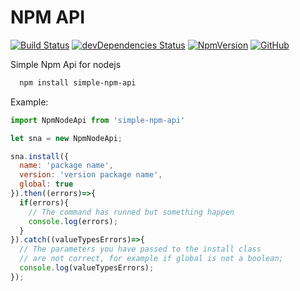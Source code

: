 # NPM API

[![Build Status](https://travis-ci.com/alexbg/simple-npm-api.svg?branch=master)](https://travis-ci.com/alexbg/simple-npm-api)
[![devDependencies Status](https://david-dm.org/alexbg/simple-npm-api/dev-status.svg)](https://david-dm.org/alexbg/simple-npm-api?type=dev)
[![NpmVersion](https://img.shields.io/npm/v/simple-npm-api.svg)](https://www.npmjs.com/package/@alexbg/simple-npm-api)
[![GitHub](https://img.shields.io/github/license/alexbg/simple-npm-api.svg)](https://github.com/alexbg/simple-npm-api/blob/master/LICENSE)

Simple Npm Api for nodejs

```sh
  npm install simple-npm-api
```

Example:

```javascript
import NpmNodeApi from 'simple-npm-api'

let sna = new NpmNodeApi;

sna.install({
  name: 'package name',
  version: 'version package name',
  global: true
}).then((errors)=>{
  if(errors){
    // The command has runned but something happen
    console.log(errors);
  }
}).catch((valueTypesErrors)=>{
  // The parameters you have passed to the install class
  // are not correct, for example if global is not a boolean;
  console.log(valueTypesErrors);
});
```